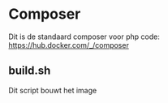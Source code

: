 Composer
========

Dit is de standaard composer voor php code: https://hub.docker.com/_/composer

build.sh
--------

Dit script bouwt het image

